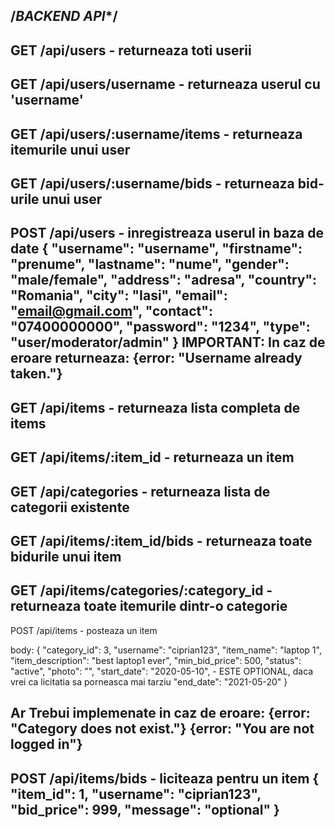 /***************************BACKEND API****************************/
--------------------------------------------------------------------
GET /api/users - returneaza toti userii
--------------------------------------------------------------------
GET /api/users/username - returneaza userul cu 'username'
--------------------------------------------------------------------
GET /api/users/:username/items - returneaza itemurile unui user
--------------------------------------------------------------------
GET /api/users/:username/bids - returneaza bid-urile unui user
--------------------------------------------------------------------
POST /api/users - inregistreaza userul in baza de date
{
    "username": "username",
    "firstname": "prenume",
    "lastname": "nume",
    "gender": "male/female",
    "address": "adresa",
    "country": "Romania",
    "city": "Iasi",
    "email": "email@gmail.com",
    "contact": "07400000000",
    "password": "1234",
    "type": "user/moderator/admin"
}
IMPORTANT: In caz de eroare returneaza: {error: "Username already taken."}
--------------------------------------------------------------------
GET /api/items - returneaza lista completa de items
--------------------------------------------------------------------
GET /api/items/:item_id - returneaza un item
--------------------------------------------------------------------
GET /api/categories - returneaza lista de categorii existente
--------------------------------------------------------------------
GET /api/items/:item_id/bids - returneaza toate bidurile unui item
--------------------------------------------------------------------
GET /api/items/categories/:category_id - returneaza toate itemurile dintr-o categorie
--------------------------------------------------------------------
POST /api/items - posteaza un item

body:
{
	"category_id": 3,
	"username": "ciprian123",
	"item_name": "laptop 1",
	"item_description": "best laptop1 ever",
	"min_bid_price": 500,
	"status": "active",
	"photo": "",
	"start_date": "2020-05-10", - ESTE OPTIONAL, daca vrei ca licitatia sa porneasca mai tarziu
	"end_date": "2021-05-20"
}

Ar Trebui implemenate in caz de eroare:
{error: "Category does not exist."}
{error: "You are not logged in"}
--------------------------------------------------------------------
POST /api/items/bids - liciteaza pentru un item
{
	"item_id": 1,
	"username": "ciprian123",
	"bid_price": 999,
	"message": "optional"
}
--------------------------------------------------------------------